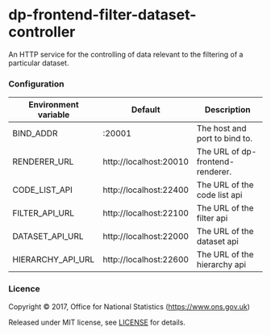 dp-frontend-filter-dataset-controller
==================

An HTTP service for the controlling of data relevant to the filtering of a particular dataset.

### Configuration

| Environment variable | Default                 | Description
| -------------------- | ----------------------- | --------------------------------------
| BIND_ADDR            | :20001                  | The host and port to bind to.
| RENDERER_URL         | http://localhost:20010  | The URL of dp-frontend-renderer.
| CODE_LIST_API        | http://localhost:22400  | The URL of the code list api
| FILTER_API_URL       | http://localhost:22100  | The URL of the filter api
| DATASET_API_URL      | http://localhost:22000  | The URL of the dataset api
| HIERARCHY_API_URL    | http://localhost:22600  | The URL of the hierarchy api

### Licence

Copyright ©‎ 2017, Office for National Statistics (https://www.ons.gov.uk)

Released under MIT license, see [LICENSE](LICENSE.md) for details.
